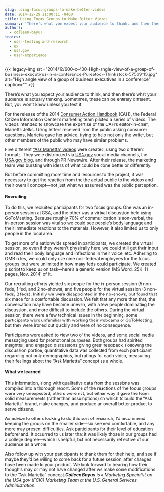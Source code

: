 ```yaml
---
slug: using-focus-groups-to-make-better-videos
date: 2014-12-29 11:00:11 -0400
title: Using Focus Groups to Make Better Videos
summary: 'There’s what you expect your audience to think, and then there’s what your audience is actually thinking. Sometimes, these can be entirely different. But, you won’t know unless you test it. For the release of the 2014 Consumer Action Handbook (CAH), the Federal Citizen Information Center’s marketing team piloted a series of videos. The videos'
authors:
  - colleen-bayus
topics:
  - user-testing-and-research
  - ux
  - usa.gov
  - user-experience
---
```


{{< legacy-img src="2014/12/600-x-400-High-angle-view-of-a-group-of-business-executives-in-a-conference-Purestock-Thinkstock-57569113.jpg" alt="High angle view of a group of business executives in a conference" caption="" >}} 

There’s what you expect your audience to think, and then there’s what your audience is actually thinking. Sometimes, these can be entirely different. But, you won’t know unless you test it.

For the release of the 2014 [Consumer Action Handbook](http://publications.usa.gov/USAPubs.php) (CAH), the Federal Citizen Information Center’s marketing team piloted a series of videos. The videos intended to showcase the expertise of the CAH’s editor-in-chief, Marietta Jelks. Using letters received from the public asking consumer questions, Marietta gave her advice, trying to help not only the writer, but other members of the public who may have similar problems.

Five different [“Ask Marietta” videos](https://www.youtube.com/results?search_query=Ask+Marietta) were created, using two different formats. They were distributed via [USA.gov](http://www.usa.gov) social media channels, the [USA.gov blog](http://blog.usa.gov/), and through PR Newswire. After their release, the marketing team was bursting with ideas of what could be done better or differently.

But before committing more time and resources to the project, it was necessary to get the reaction from the the actual public to the videos and their overall concept—not just what we assumed was the public perception.

#### Recruiting

To do this, we recruited participants for two focus groups. One was an in-person session at GSA, and the other was a virtual discussion held using GoToMeeting. Because roughly 70% of communication is non-verbal, the in-person session was vital so we could see people’s body language and their immediate reactions to the materials. However, it also limited us to only people in the local area.

To get more of a nationwide spread in participants, we created the virtual session, so even if they weren&#8217;t physically here, we could still get their input and read their body language and inflections in their voice, etc. Adhering to OMB rules, we could only use nine non-federal employees for the focus groups, but were unlimited in how many feds could participate. We created a script to keep us on task—here&#8217;s a [generic version](https://s3.amazonaws.com/digitalgov/_legacy-img/2014/12/FocusGroupDiscussionGuide-generic.docx) (MS Word, 25K, 11 pages, Nov. 2014) of it.

Our recruiting efforts yielded six people for the in-person session (5 non-feds, 1 fed, and 2 no-shows), and five people for the virtual session (3 non-feds, 2 feds). Initially we were disappointed in the no-shows, but found that six made for a comfortable discussion. We felt that any more than that, the conversation may have become uneven, with a few people dominating the discussion, and more difficult to include the others. During the virtual session, there were a few technical issues in the beginning, some participants were unfamiliar with working their webcams or GoToMeeting, but they were ironed out quickly and were of no consequence.

Participants were asked to view two of the videos, and some social media messaging used for promotional purposes. Both groups had spirited, insightful, and engaged discussions giving great feedback. Following the discussion portion, quantitative data was collected from each participant regarding not only demographics, but ratings for each video, measuring their feelings about the “Ask Marietta” concept as a whole.

#### What we learned

This information, along with qualitative data from the sessions was compiled into a thorough report. Some of the reactions of the focus groups were very unexpected, others were not, but either way it gave the team solid measurements (rather than assumptions) on which to build the “Ask Marietta” brand, make changes, and produce an overall better product to serve citizens.

As advice to others looking to do this sort of research, I’d recommend keeping the groups on the smaller side—six seemed comfortable, and any more may present difficulties. Ask participants for their level of education beforehand. It occurred to us later that it was likely those in our groups had a college degree—which is helpful, but not necessarily reflective of our audience as a whole.

Also follow up with your participants to thank them for their help, and see if maybe they’d be willing to come back for a future session, after changes have been made to your product. We look forward to hearing how their thoughts may or may not have changed after we make some modifications to the “Ask Marietta” concept._**Colleen Bayus** is a Marketing Specialist on the USA.gov (FCIC) Marketing Team at the U.S. General Services Administration._